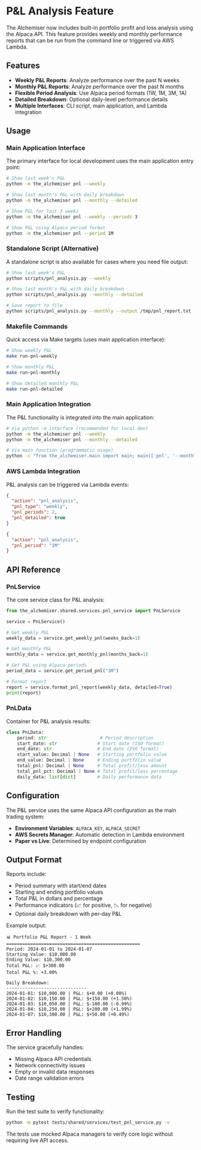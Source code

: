 # P&L Analysis Feature

The Alchemiser now includes built-in portfolio profit and loss analysis using the Alpaca API. This feature provides weekly and monthly performance reports that can be run from the command line or triggered via AWS Lambda.

## Features

- **Weekly P&L Reports**: Analyze performance over the past N weeks
- **Monthly P&L Reports**: Analyze performance over the past N months  
- **Flexible Period Analysis**: Use Alpaca period formats (1W, 1M, 3M, 1A)
- **Detailed Breakdown**: Optional daily-level performance details
- **Multiple Interfaces**: CLI script, main application, and Lambda integration

## Usage

### Main Application Interface

The primary interface for local development uses the main application entry point:

```bash
# Show last week's P&L
python -m the_alchemiser pnl --weekly

# Show last month's P&L with daily breakdown
python -m the_alchemiser pnl --monthly --detailed

# Show P&L for last 3 weeks
python -m the_alchemiser pnl --weekly --periods 3

# Show P&L using Alpaca period format
python -m the_alchemiser pnl --period 1M
```

### Standalone Script (Alternative)

A standalone script is also available for cases where you need file output:

```bash
# Show last week's P&L
python scripts/pnl_analysis.py --weekly

# Show last month's P&L with daily breakdown
python scripts/pnl_analysis.py --monthly --detailed

# Save report to file
python scripts/pnl_analysis.py --monthly --output /tmp/pnl_report.txt
```

### Makefile Commands

Quick access via Make targets (uses main application interface):

```bash
# Show weekly P&L
make run-pnl-weekly

# Show monthly P&L
make run-pnl-monthly

# Show detailed monthly P&L
make run-pnl-detailed
```

### Main Application Integration

The P&L functionality is integrated into the main application:

```bash
# Via python -m interface (recommended for local dev)
python -m the_alchemiser pnl --weekly
python -m the_alchemiser pnl --monthly --detailed

# Via main function (programmatic usage)
python -c "from the_alchemiser.main import main; main(['pnl', '--monthly', '--detailed'])"
```

### AWS Lambda Integration

P&L analysis can be triggered via Lambda events:

```json
{
  "action": "pnl_analysis",
  "pnl_type": "weekly",
  "pnl_periods": 2,
  "pnl_detailed": true
}
```

```json
{
  "action": "pnl_analysis",
  "pnl_period": "1M"
}
```

## API Reference

### PnLService

The core service class for P&L analysis:

```python
from the_alchemiser.shared.services.pnl_service import PnLService

service = PnLService()

# Get weekly P&L
weekly_data = service.get_weekly_pnl(weeks_back=1)

# Get monthly P&L  
monthly_data = service.get_monthly_pnl(months_back=1)

# Get P&L using Alpaca periods
period_data = service.get_period_pnl("3M")

# Format report
report = service.format_pnl_report(weekly_data, detailed=True)
print(report)
```

### PnLData

Container for P&L analysis results:

```python
class PnLData:
    period: str                    # Period description
    start_date: str               # Start date (ISO format)
    end_date: str                 # End date (ISO format)
    start_value: Decimal | None   # Starting portfolio value
    end_value: Decimal | None     # Ending portfolio value
    total_pnl: Decimal | None     # Total profit/loss amount
    total_pnl_pct: Decimal | None # Total profit/loss percentage
    daily_data: list[dict]        # Daily performance data
```

## Configuration

The P&L service uses the same Alpaca API configuration as the main trading system:

- **Environment Variables**: `ALPACA_KEY`, `ALPACA_SECRET`
- **AWS Secrets Manager**: Automatic detection in Lambda environment
- **Paper vs Live**: Determined by endpoint configuration

## Output Format

Reports include:

- Period summary with start/end dates
- Starting and ending portfolio values
- Total P&L in dollars and percentage
- Performance indicators (📈 for positive, 📉 for negative)
- Optional daily breakdown with per-day P&L

Example output:

```
📊 Portfolio P&L Report - 1 Week
==================================================
Period: 2024-01-01 to 2024-01-07
Starting Value: $10,000.00
Ending Value: $10,300.00
Total P&L: 📈 $+300.00
Total P&L %: +3.00%

Daily Breakdown:
------------------------------
2024-01-01: $10,000.00 | P&L: $+0.00 (+0.00%)
2024-01-02: $10,150.00 | P&L: $+150.00 (+1.50%)
2024-01-03: $10,050.00 | P&L: $-100.00 (-0.99%)
2024-01-04: $10,250.00 | P&L: $+200.00 (+1.99%)
2024-01-07: $10,300.00 | P&L: $+50.00 (+0.49%)
```

## Error Handling

The service gracefully handles:

- Missing Alpaca API credentials
- Network connectivity issues
- Empty or invalid data responses
- Date range validation errors

## Testing

Run the test suite to verify functionality:

```bash
python -m pytest tests/shared/services/test_pnl_service.py -v
```

The tests use mocked Alpaca managers to verify core logic without requiring live API access.